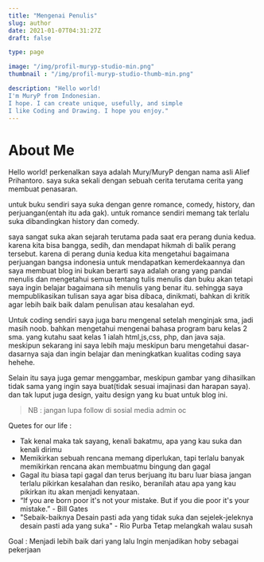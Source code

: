 ```yaml
---
title: "Mengenai Penulis"
slug: author
date: 2021-01-07T04:31:27Z
draft: false

type: page

image: "/img/profil-muryp-studio-min.png"
thumbnail : "/img/profil-muryp-studio-thumb-min.png"

description: "Hello world!
I'm MuryP from Indonesian. 
I hope. I can create unique, usefully, and simple
I like Coding and Drawing. I hope you enjoy."
---
```

# About Me
Hello world! 
perkenalkan saya adalah Mury/MuryP dengan nama asli Alief Prihantoro. saya suka sekali dengan sebuah cerita terutama cerita yang membuat penasaran.

untuk buku sendiri saya suka dengan genre romance, comedy, history, dan perjuangan(entah itu ada gak). untuk romance sendiri memang tak terlalu suka dibandingkan history dan comedy.

saya sangat suka akan sejarah terutama pada saat era perang dunia kedua. karena kita bisa bangga, sedih, dan mendapat hikmah di balik perang tersebut. karena di perang dunia kedua kita mengetahui bagaimana perjuangan bangsa indonesia untuk mendapatkan kemerdekaannya dan saya membuat blog ini bukan berarti saya adalah orang yang pandai menulis dan mengetahui semua tentang tulis menulis dan buku akan tetapi saya ingin belajar bagaimana sih menulis yang benar itu. sehingga saya mempublikasikan tulisan saya agar bisa dibaca, dinikmati, bahkan di kritik agar lebih baik baik dalam penulisan atau kesalahan eyd.

Untuk coding sendiri saya juga baru mengenal setelah menginjak sma, jadi masih noob. bahkan mengetahui mengenai bahasa program baru kelas 2 sma. yang kutahu saat kelas 1 ialah html,js,css, php, dan java saja. meskipun sekarang ini saya lebih maju meskipun baru mengetahui dasar-dasarnya saja dan ingin belajar dan meningkatkan kualitas coding saya hehehe.

Selain itu saya juga gemar menggambar, meskipun gambar yang dihasilkan tidak sama yang ingin saya buat(tidak sesuai imajinasi dan harapan saya). dan tak luput juga design, yaitu design yang ku buat untuk blog ini.

> NB : jangan lupa follow di sosial media admin oc

Quetes for our life :

- Tak kenal maka tak sayang, kenali bakatmu, apa yang kau suka dan  kenali dirimu
- Memikirkan sebuah rencana memang diperlukan, tapi terlalu banyak memikirkan rencana akan membuatmu bingung dan gagal
- Gagal itu biasa tapi gagal dan terus berjuang itu baru luar biasa
jangan terlalu pikirkan kesalahan dan resiko, beranilah atau apa yang kau pikirkan itu akan menjadi kenyataan.
- “If you are born poor it's not your mistake. But if you die poor it's your mistake.” - Bill Gates 
- "Sebaik-baiknya Desain pasti ada yang tidak suka dan sejelek-jeleknya desain pasti ada yang suka" - Rio Purba
Tetap melangkah walau susah


Goal :
Menjadi lebih baik dari yang lalu
Ingin menjadikan hoby sebagai pekerjaan
